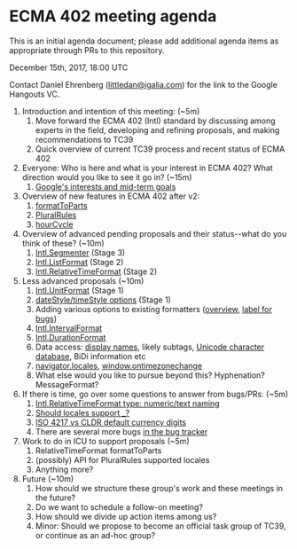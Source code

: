 # ECMA 402 meeting agenda

This is an initial agenda document; please add additional agenda items as appropriate through PRs to this repository.

December 15th, 2017, 18:00 UTC

Contact Daniel Ehrenberg (littledan@igalia.com) for the link to the Google Hangouts VC.

1. Introduction and intention of this meeting: (~5m)
    1. Move forward the ECMA 402 (Intl) standard by discussing among experts in the field, developing and refining proposals, and making recommendations to TC39
    1. Quick overview of current TC39 process and recent status of ECMA 402
1. Everyone: Who is here and what is your interest in ECMA 402? What direction would you like to see it go in? (~15m)
    1. [Google's interests and mid-term goals](https://goo.gl/pyP4Ec)
1. Overview of new features in ECMA 402 after v2:
    1. [formatToParts](https://github.com/tc39/ecma402/issues/47)
    1. [PluralRules](https://github.com/tc39/proposal-intl-plural-rules)
    1. [hourCycle](https://github.com/tc39/ecma402/pull/135)
1. Overview of advanced pending proposals and their status--what do you think of these? (~10m)
    1. [Intl.Segmenter](https://github.com/tc39/proposal-intl-segmenter) (Stage 3)
    1. [Intl.ListFormat](https://github.com/tc39/proposal-intl-list-format) (Stage 2)
    1. [Intl.RelativeTimeFormat](https://github.com/tc39/proposal-intl-relative-time) (Stage 2)
1. Less advanced proposals (~10m)
    1. [Intl.UnitFormat](https://github.com/tc39/ecma402/issues/32)  (Stage 1)
    1. [dateStyle/timeStyle options](https://github.com/tc39/proposal-ecma402-datetime-style) (Stage 1)
    1. Adding various options to existing formatters ([overview](https://github.com/tc39/ecma402/issues/186#issuecomment-338788856), [label for bugs](https://github.com/tc39/ecma402/labels/option))
    1. [Intl.IntervalFormat](https://github.com/tc39/ecma402/issues/188)
    1. [Intl.DurationFormat](https://github.com/tc39/ecma402/issues/47)
    1. Data access: [display names](https://github.com/tc39/ecma402/issues/31), likely subtags, [Unicode character database](https://github.com/tc39/ecma402/issues/90), BiDi information etc
    1. [navigator.locales](https://github.com/whatwg/html/pull/3046), [window.ontimezonechange](https://github.com/whatwg/html/pull/3047)
    1. What else would you like to pursue beyond this? Hyphenation? MessageFormat?
1. If there is time, go over some questions to answer from bugs/PRs: (~5m)
    1. [Intl.RelativeTimeFormat type: numeric/text naming](https://github.com/tc39/proposal-intl-relative-time/issues/54)
    1. [Should locales support _?](https://github.com/tc39/proposal-intl-locale/issues/7)
    1. [ISO 4217 vs CLDR default currency digits](https://github.com/tc39/ecma402/issues/134)
    1. There are several more bugs [in the bug tracker](https://github.com/tc39/ecma402/issues)
1. Work to do in ICU to support proposals (~5m)
    1. RelativeTimeFormat formatToParts
    1. (possibly) API for PluralRules supported locales
    1. Anything more?
1. Future (~10m)
    1. How should we structure these group's work and these meetings in the future?
    1. Do we want to schedule a follow-on meeting?
    1. How should we divide up action items among us?
    1. Minor: Should we propose to become an official task group of TC39, or continue as an ad-hoc group?
